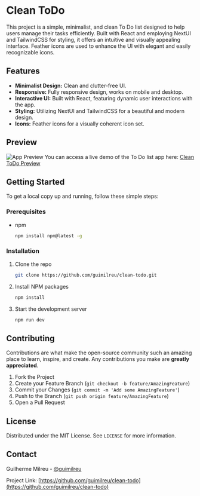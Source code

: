 # Clean ToDo

This project is a simple, minimalist, and clean To Do list designed to help users manage their tasks efficiently. Built with React and employing NextUI and TailwindCSS for styling, it offers an intuitive and visually appealing interface. Feather icons are used to enhance the UI with elegant and easily recognizable icons.

## Features

- **Minimalist Design:** Clean and clutter-free UI.
- **Responsive:** Fully responsive design, works on mobile and desktop.
- **Interactive UI:** Built with React, featuring dynamic user interactions with the app.
- **Styling:** Utilizing NextUI and TailwindCSS for a beautiful and modern design.
- **Icons:** Feather icons for a visually coherent icon set.

## Preview

![App Preview](https://i.imgur.com/UiYqUuT.png)
You can access a live demo of the To Do list app here: [Clean ToDo Preview](#)

## Getting Started

To get a local copy up and running, follow these simple steps:

### Prerequisites

- npm
  ```sh
  npm install npm@latest -g
  ```

### Installation

1. Clone the repo
   ```sh
   git clone https://github.com/guimilreu/clean-todo.git
   ```
2. Install NPM packages
   ```sh
   npm install
   ```
3. Start the development server
   ```sh
   npm run dev
   ```

## Contributing

Contributions are what make the open-source community such an amazing place to learn, inspire, and create. Any contributions you make are **greatly appreciated**.

1. Fork the Project
2. Create your Feature Branch (`git checkout -b feature/AmazingFeature`)
3. Commit your Changes (`git commit -m 'Add some AmazingFeature'`)
4. Push to the Branch (`git push origin feature/AmazingFeature`)
5. Open a Pull Request

## License

Distributed under the MIT License. See `LICENSE` for more information.

## Contact

Guilherme Milreu - [@guimilreu](https://twitter.com/guimilreu)

Project Link: [https://github.com/guimilreu/clean-todo](https://github.com/guimilreu/clean-todo)